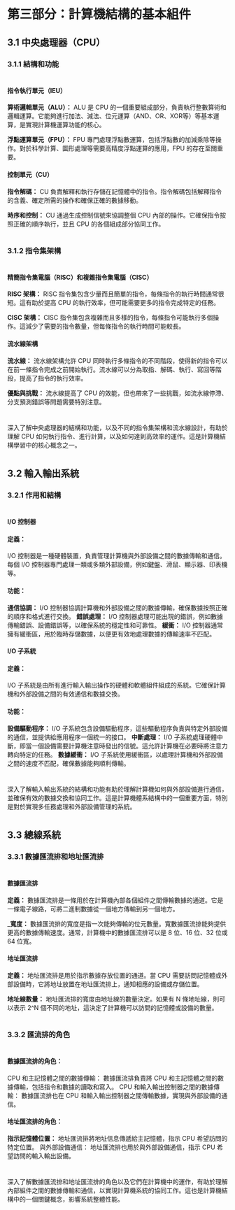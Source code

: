 # 第三部分：計算機結構的基本組件

## 3.1 中央處理器（CPU）
### 3.1.1 結構和功能
#
#### 指令執行單元（IEU）
__算術邏輯單元（ALU）：__
ALU 是 CPU 的一個重要組成部分，負責執行整數算術和邏輯運算。它能夠進行加法、減法、位元運算（AND、OR、XOR等）等基本運算，是實現計算機運算功能的核心。

__浮點運算單元（FPU）：__
FPU 專門處理浮點數運算，包括浮點數的加減乘除等操作。對於科學計算、圖形處理等需要高精度浮點運算的應用，FPU 的存在至關重要。

#### 控制單元（CU）
__指令解碼：__
CU 負責解釋和執行存儲在記憶體中的指令。指令解碼包括解釋指令的含義、確定所需的操作和確保正確的數據移動。

__時序和控制：__
CU 通過生成控制信號來協調整個 CPU 內部的操作。它確保指令按照正確的順序執行，並且 CPU 的各個組成部分協同工作。
#
### 3.1.2 指令集架構
#
#### 精簡指令集電腦（RISC）和複雜指令集電腦（CISC）
__RISC 架構：__
RISC 指令集包含少量而且簡單的指令，每條指令的執行時間通常很短。這有助於提高 CPU 的執行效率，但可能需要更多的指令完成特定的任務。

__CISC 架構：__
CISC 指令集包含複雜而且多樣的指令，每條指令可能執行多個操作。這減少了需要的指令數量，但每條指令的執行時間可能較長。

#### 流水線架構
__流水線：__
流水線架構允許 CPU 同時執行多條指令的不同階段，使得新的指令可以在前一條指令完成之前開始執行。流水線可以分為取指、解碼、執行、寫回等階段，提高了指令的執行效率。

__優點與挑戰：__
流水線提高了 CPU 的效能，但也帶來了一些挑戰，如流水線停滯、分支預測錯誤等問題需要特別注意。
#
深入了解中央處理器的結構和功能，以及不同的指令集架構和流水線設計，有助於理解 CPU 如何執行指令、進行計算，以及如何達到高效率的運作。這是計算機結構學習中的核心概念之一。
#
## 3.2 輸入輸出系統
### 3.2.1 作用和結構
#
#### I/O 控制器
#### 定義：
I/O 控制器是一種硬體裝置，負責管理計算機與外部設備之間的數據傳輸和通信。每個 I/O 控制器專門處理一類或多類外部設備，例如鍵盤、滑鼠、顯示器、印表機等。

#### 功能：
__通信協調：__
I/O 控制器協調計算機和外部設備之間的數據傳輸，確保數據按照正確的順序和格式進行交換。
__錯誤處理：__
I/O 控制器處理可能出現的錯誤，例如數據傳輸錯誤、設備錯誤等，以確保系統的穩定性和可靠性。
__緩衝：__
I/O 控制器通常擁有緩衝區，用於臨時存儲數據，以便更有效地處理數據的傳輸速率不匹配。
#### I/O 子系統
#### 定義：
I/O 子系統是由所有進行輸入輸出操作的硬體和軟體組件組成的系統。它確保計算機和外部設備之間的有效通信和數據交換。

#### 功能：
__設備驅動程序：__
I/O 子系統包含設備驅動程序，這些驅動程序負責與特定外部設備的通信，並提供給應用程序一個統一的接口。
__中斷處理：__
I/O 子系統處理硬體中斷，即當一個設備需要計算機注意時發出的信號。這允許計算機在必要時將注意力轉向特定的任務。
__數據緩衝：__
I/O 子系統使用緩衝區，以處理計算機和外部設備之間的速度不匹配，確保數據能夠順利傳輸。
#
深入了解輸入輸出系統的結構和功能有助於理解計算機如何與外部設備進行通信，並確保有效的數據交換和協同工作。這是計算機體系結構中的一個重要方面，特別是對於實現多任務處理和外部設備管理的系統。
#
## 3.3 總線系統
### 3.3.1 數據匯流排和地址匯流排
#
#### 數據匯流排
__定義：__
數據匯流排是一條用於在計算機內部各個組件之間傳輸數據的通道。它是一條電子線路，可將二進制數據從一個地方傳輸到另一個地方。

___寬度：__
數據匯流排的寬度是指一次能夠傳輸的位元數量。寬數據匯流排能夠提供更高的數據傳輸速度。通常，計算機中的數據匯流排可以是 8 位、16 位、32 位或 64 位寬。

#### 地址匯流排
__定義：__
地址匯流排是用於指示數據存放位置的通道。當 CPU 需要訪問記憶體或外部設備時，它將地址放置在地址匯流排上，通知相應的設備或存儲位置。

__地址線數量：__
地址匯流排的寬度由地址線的數量決定。如果有 N 條地址線，則可以表示 2^N 個不同的地址，這決定了計算機可以訪問的記憶體或設備的數量。
#
### 3.3.2 匯流排的角色
#
#### 數據匯流排的角色：
CPU 和主記憶體之間的數據傳輸：
數據匯流排負責將 CPU 和主記憶體之間的數據傳輸，包括指令和數據的讀取和寫入。
CPU 和輸入輸出控制器之間的數據傳輸：
數據匯流排也在 CPU 和輸入輸出控制器之間傳輸數據，實現與外部設備的通信。
#### 地址匯流排的角色：
__指示記憶體位置：__
地址匯流排將地址信息傳遞給主記憶體，指示 CPU 希望訪問的特定位置。
與外部設備通信： 地址匯流排也用於與外部設備通信，指示 CPU 希望訪問的輸入輸出設備。
#
深入了解數據匯流排和地址匯流排的角色以及它們在計算機中的運作，有助於理解內部組件之間的數據傳輸和通信，以實現計算機系統的協同工作。這也是計算機結構中的一個關鍵概念，影響系統整體性能。
#